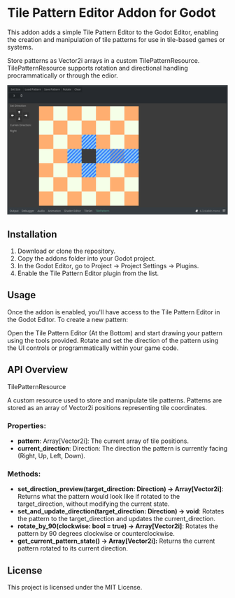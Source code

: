 # Tile Pattern Editor Addon for Godot

This addon adds a simple Tile Pattern Editor to the Godot Editor, enabling the creation and manipulation of tile patterns for use in tile-based games or systems.

Store patterns as Vector2i arrays in a custom TilePatternResource.
TilePatternResource supports rotation and directional handling procrammatically or through the edior.

![Editor](TilePatternEditor.png)

## Installation

1. Download or clone the repository.
2. Copy the addons folder into your Godot project.
3. In the Godot Editor, go to Project -> Project Settings -> Plugins.
4. Enable the Tile Pattern Editor plugin from the list.

## Usage

Once the addon is enabled, you'll have access to the Tile Pattern Editor in the Godot Editor. To create a new pattern:

Open the Tile Pattern Editor (At the Bottom) and start drawing your pattern using the tools provided.
Rotate and set the direction of the pattern using the UI controls or programmatically within your game code.

## API Overview
TilePatternResource

A custom resource used to store and manipulate tile patterns. Patterns are stored as an array of Vector2i positions representing tile coordinates.

### Properties:
* **pattern**: Array[Vector2i]: The current array of tile positions.
* **current_direction**: Direction: The direction the pattern is currently facing (Right, Up, Left, Down).
  

### Methods:
* **set_direction_preview(target_direction: Direction) -> Array[Vector2i]**: Returns what the pattern would look like if rotated to the target_direction, without modifying the current state.
* **set_and_update_direction(target_direction: Direction) -> void**: Rotates the pattern to the target_direction and updates the current_direction.
* **rotate_by_90(clockwise: bool = true) -> Array[Vector2i]**: Rotates the pattern by 90 degrees clockwise or counterclockwise.
* **get_current_pattern_state() -> Array[Vector2i]:** Returns the current pattern rotated to its current direction.

## License 
This project is licensed under the MIT License.
